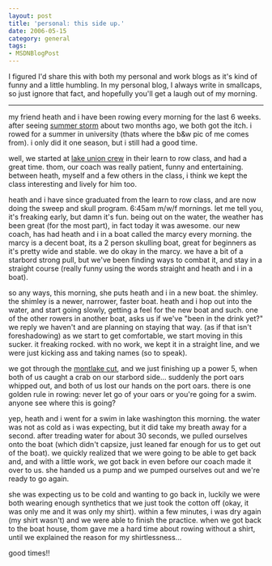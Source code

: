 ```yaml
---
layout: post
title: 'personal: this side up.'
date: 2006-05-15
category: general
tags:
- MSDNBlogPost
---
```


I figured I'd share this with both my personal and work blogs as it's kind of funny and a little humbling. In my personal blog, I always write in smallcaps, so just ignore that fact, and hopefully you'll get a laugh out of my morning.

* * *

my friend heath and i have been rowing every morning for the last 6 weeks. after seeing [summer storm](http://imdb.com/title/tt0420206/) about two months ago, we both got the itch. i rowed for a summer in university (thats where the b&w pic of me comes from). i only did it one season, but i still had a good time.</p>

well, we started at [lake union crew](http://www.lakeunioncrew.com/) in their learn to row class, and had a great time. thom, our coach was really patient, funny and entertaining. between heath, myself and a few others in the class, i think we kept the class interesting and lively for him too.

heath and i have since graduated from the learn to row class, and are now doing the sweep and skull program. 6:45am m/w/f mornings. let me tell you, it's freaking early, but damn it's fun. being out on the water, the weather has been great (for the most part), in fact today it was awesome. our new coach, has had heath and i in a boat called the marcy every morning. the marcy is a decent boat, its a 2 person skulling boat, great for beginners as it's pretty wide and stable. we do okay in the marcy. we have a bit of a starbord strong pull, but we've been finding ways to combat it, and stay in a straight course (really funny using the words straight and heath and i in a boat).

so any ways, this morning, she puts heath and i in a new boat. the shimley. the shimley is a newer, narrower, faster boat. heath and i hop out into the water, and start going slowly, getting a feel for the new boat and such. one of the other rowers in another boat, asks us if we've "been in the drink yet?" we reply we haven't and are planning on staying that way. (as if that isn't foreshadowing) as we start to get comfortable, we start moving in this sucker. it freaking rocked. with no work, we kept it in a straight line, and we were just kicking ass and taking names (so to speak).

we got through the [montlake cut](http://local.live.com/default.aspx?v=2&amp;cp=47.647295~-122.300493&amp;style=o&amp;lvl=1&amp;scene=3694252&amp;sp=adr.5900%20W%20Green%20Lake%20Way%20N%2c%20Seattle%2c%20WA%2098103~adr.910%20N%20Northlake%20Way%2c%20Seattle%2c%20WA%2098103), and we just finishing up a power 5, when both of us caught a crab on our starbord side... suddenly the port oars whipped out, and both of us lost our hands on the port oars. there is one golden rule in rowing: never let go of your oars or you're going for a swim. anyone see where this is going?

yep, heath and i went for a swim in lake washington this morning. the water was not as cold as i was expecting, but it did take my breath away for a second. after treading water for about 30 seconds, we pulled ourselves onto the boat (which didn't capsize, just leaned far enough for us to get out of the boat). we quickly realized that we were going to be able to get back and, and with a little work, we got back in even before our coach made it over to us. she handed us a pump and we pumped ourselves out and we're ready to go again.

she was expecting us to be cold and wanting to go back in, luckily we were both wearing enough synthetics that we just took the cotton off (okay, it was only me and it was only my shirt). within a few minutes, i was dry again (my shirt wasn't) and we were able to finish the practice. when we got back to the boat house, thom gave me a hard time about rowing without a shirt, until we explained the reason for my shirtlessness...

good times!!
